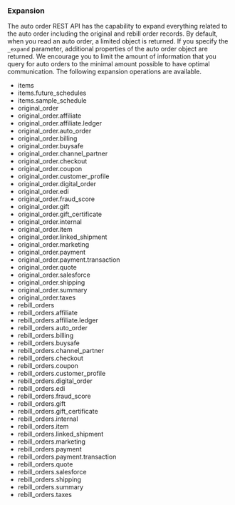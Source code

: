 ### Expansion

The auto order REST API has the capability to expand everything related to the auto order including 
the original and rebill order records.  By default, when you read an auto order, a
limited object is returned.  If you specify the `_expand` parameter, additional properties of the auto order
object are returned.  We encourage you to limit the amount of information that you query for auto orders
to the minimal amount possible to have optimal communication.  The following expansion operations are
available.

* items
* items.future_schedules
* items.sample_schedule
* original_order
* original_order.affiliate
* original_order.affiliate.ledger
* original_order.auto_order
* original_order.billing
* original_order.buysafe
* original_order.channel_partner
* original_order.checkout
* original_order.coupon
* original_order.customer_profile
* original_order.digital_order
* original_order.edi
* original_order.fraud_score
* original_order.gift
* original_order.gift_certificate
* original_order.internal
* original_order.item
* original_order.linked_shipment
* original_order.marketing
* original_order.payment
* original_order.payment.transaction
* original_order.quote
* original_order.salesforce
* original_order.shipping
* original_order.summary
* original_order.taxes
* rebill_orders
* rebill_orders.affiliate
* rebill_orders.affiliate.ledger
* rebill_orders.auto_order
* rebill_orders.billing
* rebill_orders.buysafe
* rebill_orders.channel_partner
* rebill_orders.checkout
* rebill_orders.coupon
* rebill_orders.customer_profile
* rebill_orders.digital_order
* rebill_orders.edi
* rebill_orders.fraud_score
* rebill_orders.gift
* rebill_orders.gift_certificate
* rebill_orders.internal
* rebill_orders.item
* rebill_orders.linked_shipment
* rebill_orders.marketing
* rebill_orders.payment
* rebill_orders.payment.transaction
* rebill_orders.quote
* rebill_orders.salesforce
* rebill_orders.shipping
* rebill_orders.summary
* rebill_orders.taxes
